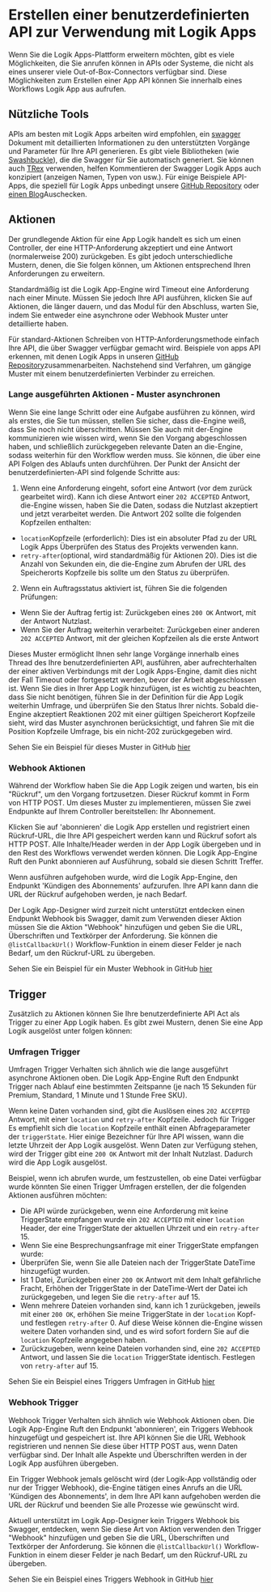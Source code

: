 <properties 
    pageTitle="Erstellen Sie eine API für Logik Apps" 
    description="Erstellen einer benutzerdefinierten API zur Verwendung mit Logik Apps" 
    authors="jeffhollan" 
    manager="dwrede" 
    editor="" 
    services="logic-apps" 
    documentationCenter=""/>

<tags
    ms.service="logic-apps"
    ms.workload="integration"
    ms.tgt_pltfrm="na"
    ms.devlang="na" 
    ms.topic="article"
    ms.date="10/18/2016"
    ms.author="jehollan"/>
    
# <a name="creating-a-custom-api-to-use-with-logic-apps"></a>Erstellen einer benutzerdefinierten API zur Verwendung mit Logik Apps

Wenn Sie die Logik Apps-Plattform erweitern möchten, gibt es viele Möglichkeiten, die Sie anrufen können in APIs oder Systeme, die nicht als eines unserer viele Out-of-Box-Connectors verfügbar sind.  Diese Möglichkeiten zum Erstellen einer App API können Sie innerhalb eines Workflows Logik App aus aufrufen.

## <a name="helpful-tools"></a>Nützliche Tools

APIs am besten mit Logik Apps arbeiten wird empfohlen, ein [swagger](http://swagger.io) Dokument mit detaillierten Informationen zu den unterstützten Vorgänge und Parameter für Ihre API generieren.  Es gibt viele Bibliotheken (wie [Swashbuckle](https://github.com/domaindrivendev/Swashbuckle)), die die Swagger für Sie automatisch generiert.  Sie können auch [TRex](https://github.com/nihaue/TRex) verwenden, helfen Kommentieren der Swagger Logik Apps auch konzipiert (anzeigen Namen, Typen von usw.).  Für einige Beispiele API-Apps, die speziell für Logik Apps unbedingt unsere [GitHub Repository](http://github.com/logicappsio) oder [einen Blog](http://aka.ms/logicappsblog)Auschecken.

## <a name="actions"></a>Aktionen

Der grundlegende Aktion für eine App Logik handelt es sich um einen Controller, der eine HTTP-Anforderung akzeptiert und eine Antwort (normalerweise 200) zurückgeben.  Es gibt jedoch unterschiedliche Mustern, denen, die Sie folgen können, um Aktionen entsprechend Ihren Anforderungen zu erweitern.

Standardmäßig ist die Logik App-Engine wird Timeout eine Anforderung nach einer Minute.  Müssen Sie jedoch Ihre API ausführen, klicken Sie auf Aktionen, die länger dauern, und das Modul für den Abschluss, warten Sie, indem Sie entweder eine asynchrone oder Webhook Muster unter detaillierte haben.

Für standard-Aktionen Schreiben von HTTP-Anforderungsmethode einfach Ihre API, die über Swagger verfügbar gemacht wird.  Beispiele von apps API erkennen, mit denen Logik Apps in unseren [GitHub Repository](https://github.com/logicappsio)zusammenarbeiten.  Nachstehend sind Verfahren, um gängige Muster mit einem benutzerdefinierten Verbinder zu erreichen.

### <a name="long-running-actions---async-pattern"></a>Lange ausgeführten Aktionen - Muster asynchronen

Wenn Sie eine lange Schritt oder eine Aufgabe ausführen zu können, wird als erstes, die Sie tun müssen, stellen Sie sicher, dass die-Engine weiß, dass Sie noch nicht überschritten. Müssen Sie auch mit der-Engine kommunizieren wie wissen wird, wenn Sie den Vorgang abgeschlossen haben, und schließlich zurückgegeben relevante Daten an die-Engine, sodass weiterhin für den Workflow werden muss. Sie können, die über eine API Folgen des Ablaufs unten durchführen. Der Punkt der Ansicht der benutzerdefinierten-API sind folgende Schritte aus:

1. Wenn eine Anforderung eingeht, sofort eine Antwort (vor dem zurück gearbeitet wird). Kann ich diese Antwort einer `202 ACCEPTED` Antwort, die-Engine wissen, haben Sie die Daten, sodass die Nutzlast akzeptiert und jetzt verarbeitet werden. Die Antwort 202 sollte die folgenden Kopfzeilen enthalten: 
 * `location`Kopfzeile (erforderlich): Dies ist ein absoluter Pfad zu der URL Logik Apps Überprüfen des Status des Projekts verwenden kann.
 * `retry-after`(optional, wird standardmäßig für Aktionen 20). Dies ist die Anzahl von Sekunden ein, die die-Engine zum Abrufen der URL des Speicherorts Kopfzeile bis sollte um den Status zu überprüfen.

2. Wenn ein Auftragsstatus aktiviert ist, führen Sie die folgenden Prüfungen: 
 * Wenn Sie der Auftrag fertig ist: Zurückgeben eines `200 OK` Antwort, mit der Antwort Nutzlast.
 * Wenn Sie der Auftrag weiterhin verarbeitet: Zurückgeben einer anderen `202 ACCEPTED` Antwort, mit der gleichen Kopfzeilen als die erste Antwort

Dieses Muster ermöglicht Ihnen sehr lange Vorgänge innerhalb eines Thread des Ihre benutzerdefinierten API, ausführen, aber aufrechterhalten der einer aktiven Verbindungs mit der Logik Apps-Engine, damit dies nicht der Fall Timeout oder fortgesetzt werden, bevor der Arbeit abgeschlossen ist. Wenn Sie dies in Ihrer App Logik hinzufügen, ist es wichtig zu beachten, dass Sie nicht benötigen, führen Sie in der Definition für die App Logik weiterhin Umfrage, und überprüfen Sie den Status Ihrer nichts. Sobald die-Engine akzeptiert Reaktionen 202 mit einer gültigen Speicherort Kopfzeile sieht, wird das Muster asynchronen berücksichtigt, und fahren Sie mit die Position Kopfzeile Umfrage, bis ein nicht-202 zurückgegeben wird.

Sehen Sie ein Beispiel für dieses Muster in GitHub [hier](https://github.com/jeffhollan/LogicAppsAsyncResponseSample)

### <a name="webhook-actions"></a>Webhook Aktionen

Während der Workflow haben Sie die App Logik zeigen und warten, bis ein "Rückruf", um den Vorgang fortzusetzen.  Dieser Rückruf kommt in Form von HTTP POST.  Um dieses Muster zu implementieren, müssen Sie zwei Endpunkte auf Ihrem Controller bereitstellen: Ihr Abonnement.

Klicken Sie auf 'abonnieren' die Logik App erstellen und registriert einen Rückruf-URL, die Ihre API gespeichert werden kann und Rückruf sofort als HTTP POST.  Alle Inhalte/Header werden in der App Logik übergeben und in den Rest des Workflows verwendet werden können.  Die Logik App-Engine Ruft den Punkt abonnieren auf Ausführung, sobald sie diesen Schritt Treffer.

Wenn ausführen aufgehoben wurde, wird die Logik App-Engine, den Endpunkt 'Kündigen des Abonnements' aufzurufen.  Ihre API kann dann die URL der Rückruf aufgehoben werden, je nach Bedarf.

Der Logik App-Designer wird zurzeit nicht unterstützt entdecken einen Endpunkt Webhook bis Swagger, damit zum Verwenden dieser Aktion müssen Sie die Aktion "Webhook" hinzufügen und geben Sie die URL, Überschriften und Textkörper der Anforderung.  Sie können die `@listCallbackUrl()` Workflow-Funktion in einem dieser Felder je nach Bedarf, um den Rückruf-URL zu übergeben.

Sehen Sie ein Beispiel für ein Muster Webhook in GitHub [hier](https://github.com/jeffhollan/LogicAppTriggersExample/blob/master/LogicAppTriggers/Controllers/WebhookTriggerController.cs)

## <a name="triggers"></a>Trigger

Zusätzlich zu Aktionen können Sie Ihre benutzerdefinierte API Act als Trigger zu einer App Logik haben.  Es gibt zwei Mustern, denen Sie eine App Logik ausgelöst unter folgen können:

### <a name="polling-triggers"></a>Umfragen Trigger

Umfragen Trigger Verhalten sich ähnlich wie die lange ausgeführt asynchrone Aktionen oben.  Die Logik App-Engine Ruft den Endpunkt Trigger nach Ablauf eine bestimmten Zeitspanne (je nach 15 Sekunden für Premium, Standard, 1 Minute und 1 Stunde Free SKU).

Wenn keine Daten vorhanden sind, gibt die Auslösen eines `202 ACCEPTED` Antwort, mit einer `location` und `retry-after` Kopfzeile.  Jedoch für Trigger Es empfiehlt sich die `location` Kopfzeile enthält einen Abfrageparameter der `triggerState`.  Hier einige Bezeichner für Ihre API wissen, wann die letzte Uhrzeit der App Logik ausgelöst.  Wenn Daten zur Verfügung stehen, wird der Trigger gibt eine `200 OK` Antwort mit der Inhalt Nutzlast.  Dadurch wird die App Logik ausgelöst.

Beispiel, wenn ich abrufen wurde, um festzustellen, ob eine Datei verfügbar wurde könnten Sie einen Trigger Umfragen erstellen, der die folgenden Aktionen ausführen möchten:

* Die API würde zurückgeben, wenn eine Anforderung mit keine TriggerState empfangen wurde ein `202 ACCEPTED` mit einer `location` Header, der eine TriggerState der aktuellen Uhrzeit und ein `retry-after` 15.
* Wenn Sie eine Besprechungsanfrage mit einer TriggerState empfangen wurde:
 * Überprüfen Sie, wenn Sie alle Dateien nach der TriggerState DateTime hinzugefügt wurden. 
  * Ist 1 Datei, Zurückgeben einer `200 OK` Antwort mit dem Inhalt gefährliche Fracht, Erhöhen der TriggerState in der DateTime-Wert der Datei ich zurückgegeben, und legen Sie die `retry-after` auf 15.
  * Wenn mehrere Dateien vorhanden sind, kann ich 1 zurückgeben, jeweils mit einer `200 OK`, erhöhen Sie meine TriggerState in der `location` Kopf- und festlegen `retry-after` 0.  Auf diese Weise können die-Engine wissen weitere Daten vorhanden sind, und es wird sofort fordern Sie auf die `location` Kopfzeile angegeben haben.
  * Zurückzugeben, wenn keine Dateien vorhanden sind, eine `202 ACCEPTED` Antwort, und lassen Sie die `location` TriggerState identisch.  Festlegen von `retry-after` auf 15.

Sehen Sie ein Beispiel eines Triggers Umfragen in GitHub [hier](https://github.com/jeffhollan/LogicAppTriggersExample/tree/master/LogicAppTriggers)

### <a name="webhook-triggers"></a>Webhook Trigger

Webhook Trigger Verhalten sich ähnlich wie Webhook Aktionen oben.  Die Logik App-Engine Ruft den Endpunkt 'abonnieren', ein Triggers Webhook hinzugefügt und gespeichert ist.  Ihre API können Sie die URL Webhook registrieren und nennen Sie diese über HTTP POST aus, wenn Daten verfügbar sind.  Der Inhalt alle Aspekte und Überschriften werden in der Logik App ausführen übergeben.

Ein Trigger Webhook jemals gelöscht wird (der Logik-App vollständig oder nur der Trigger Webhook), die-Engine tätigen eines Anrufs an die URL 'Kündigen des Abonnements', in dem Ihre API kann aufgehoben werden die URL der Rückruf und beenden Sie alle Prozesse wie gewünscht wird.

Aktuell unterstützt im Logik App-Designer kein Triggers Webhook bis Swagger, entdecken, wenn Sie diese Art von Aktion verwenden den Trigger "Webhook" hinzufügen und geben Sie die URL, Überschriften und Textkörper der Anforderung.  Sie können die `@listCallbackUrl()` Workflow-Funktion in einem dieser Felder je nach Bedarf, um den Rückruf-URL zu übergeben.

Sehen Sie ein Beispiel eines Triggers Webhook in GitHub [hier](https://github.com/jeffhollan/LogicAppTriggersExample/tree/master/LogicAppTriggers)